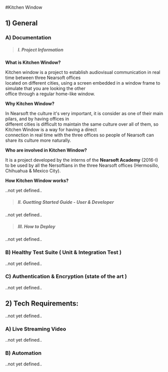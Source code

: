 #Kitchen Window

## 1) General

###  A) Documentation

>#####  I. Project Information

**What is Kitchen Window?**

Kitchen window is a project to establish audiovisual communication in real time between three Nearsoft offices   
located on different cities, using a screen embedded in a  window frame to simulate that you are looking the other   
office through a regular home-like window.

**Why Kitchen Window?**

In Nearsoft the culture it's very important, it is consider as one of their main pilars, and by having offices in   
different cities is difficult to maintain the same culture over all of them, so Kitchen Window is a way for having a direct  
connection in real time with the three offices so people of Nearsoft can share its culture more naturally. 

**Who are involved in Kitchen Window?**

It is a project developed by the interns of the **Nearsoft Academy** (2016-I)  
to be used by all the Nersoftians in the three Nearsoft offices (Hermosillo, Chihuahua & Mexico City).

**How Kitchen Window works?**

..not yet defined..


>#####  II. Guetting Started Guide - User & Developer

..not yet defined..

>#####  III. How to Deploy

..not yet defined..

### B) Healthy Test Suite ( Unit & Integration Test )

..not yet defined..

### C) Authentication & Encryption  (state of the art ) 

..not yet defined..

## 2) Tech Requirements:

..not yet defined..

### A) Live Streaming Video

..not yet defined..

### B) Automation

..not yet defined..










